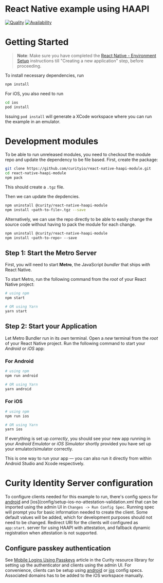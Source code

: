 # React Native example using HAAPI

[![Quality](https://img.shields.io/badge/quality-demo-red)](https://curity.io/resources/code-examples/status/)
[![Availability](https://img.shields.io/badge/availability-source-blue)](https://curity.io/resources/code-examples/status/)

# Getting Started

> **Note**: Make sure you have completed
> the [React Native - Environment Setup](https://reactnative.dev/docs/environment-setup) instructions till "Creating a
> new
> application" step, before proceeding.


To install necessary dependencies, run

```bash
npm install
```

For iOS, you also need to run
```bash
cd ios
pod install
```
Issuing `pod install` will generate a XCode workspace where you can run the example in an emulator.

# Development modules
To be able to run unreleased modules, you need to checkout the module repo and update the dependency to be file based. 
First, create the package:
```bash
git clone https://github.com/curityio/react-native-haapi-module.git
cd react-native-haapi-module
npm pack
```

This should create a `.tgz` file.

Then we can update the depdencies.

```bash
npm uninstall @curity/react-native-haapi-module
npm install <path-to-file>.tgz --save
```

Alternatively, we can use the repo directly to be able to easily change the source code without having to pack the
module for each change.

```bash
npm uninstall @curity/react-native-haapi-module
npm install <path-to-repo> --save
```


## Step 1: Start the Metro Server

First, you will need to start **Metro**, the JavaScript _bundler_ that ships _with_ React Native.

To start Metro, run the following command from the _root_ of your React Native project:

```bash
# using npm
npm start

# OR using Yarn
yarn start
```

## Step 2: Start your Application

Let Metro Bundler run in its _own_ terminal. Open a _new_ terminal from the _root_ of your React Native project. Run the
following command to start your _Android_ or _iOS_ app:

### For Android

```bash
# using npm
npm run android

# OR using Yarn
yarn android
```

### For iOS

```bash
# using npm
npm run ios

# OR using Yarn
yarn ios
```

If everything is set up _correctly_, you should see your new app running in your _Android Emulator_ or _iOS Simulator_
shortly provided you have set up your emulator/simulator correctly.

This is one way to run your app — you can also run it directly from within Android Studio and Xcode respectively.

# Curity Identity Server configuration

To configure clients needed for this example to run, there's config specs for [android](config/setup-android-no-attestation-validation.xml) and [ios](config/setup-ios-no-attestation-validation.xml that can be imported using the admin UI in `Changes -> Run Config Spec`. Running spec will prompt you for basic information needed to create the client. Some default values will be added, which for development purposes should not need to be changed. Redirect URI for the clients will configured as `app:start`.
server for using HAAPI with attestation, and fallback dynamic registration when attestation is not supported.

## Configure passkey authentication
See [Mobile Logins Using Passkeys](https://curity.io/resources/learn/mobile-logins-using-native-passkeys/) article in the Curity resource library for setting up the authenticator and clients using the admin UI.
For convenience, clients can be setup using [android](config/setup-android-no-attestation-validation-passkeys.xml) or [ios](config/setup-ios-no-attestation-validation-passkeys.xml) config specs. Associated domains has to be added to the iOS workspace manually.